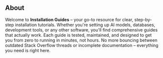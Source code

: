 

## About

Welcome to **Installation Guides** – your go-to resource for clear, step-by-step installation tutorials. Whether you're setting up AI models, databases, development tools, or any other software, you'll find comprehensive guides that actually work. Each guide is tested, maintained, and designed to get you from zero to running in minutes, not hours. No more bouncing between outdated Stack Overflow threads or incomplete documentation – everything you need is right here.
